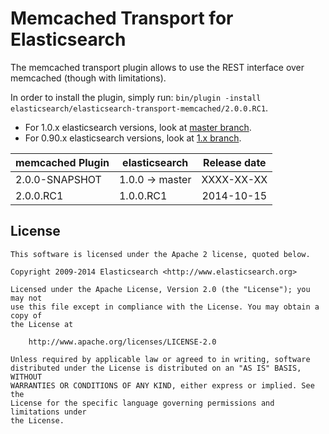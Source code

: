 Memcached Transport for Elasticsearch
==================================

The memcached transport plugin allows to use the REST interface over memcached (though with limitations).

In order to install the plugin, simply run: `bin/plugin -install elasticsearch/elasticsearch-transport-memcached/2.0.0.RC1`.

* For 1.0.x elasticsearch versions, look at [master branch](https://github.com/elasticsearch/elasticsearch-transport-memcached/tree/master).
* For 0.90.x elasticsearch versions, look at [1.x branch](https://github.com/elasticsearch/elasticsearch-transport-memcached/tree/1.x).

|      memcached Plugin       | elasticsearch         | Release date |
|-----------------------------|-----------------------|:------------:|
| 2.0.0-SNAPSHOT              | 1.0.0 -> master       |  XXXX-XX-XX  |
| 2.0.0.RC1                   | 1.0.0.RC1             |  2014-10-15  |

License
-------

    This software is licensed under the Apache 2 license, quoted below.

    Copyright 2009-2014 Elasticsearch <http://www.elasticsearch.org>

    Licensed under the Apache License, Version 2.0 (the "License"); you may not
    use this file except in compliance with the License. You may obtain a copy of
    the License at

        http://www.apache.org/licenses/LICENSE-2.0

    Unless required by applicable law or agreed to in writing, software
    distributed under the License is distributed on an "AS IS" BASIS, WITHOUT
    WARRANTIES OR CONDITIONS OF ANY KIND, either express or implied. See the
    License for the specific language governing permissions and limitations under
    the License.

